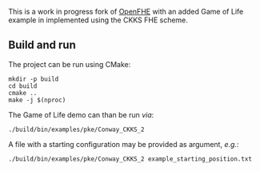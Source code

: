 This is a work in progress fork of [OpenFHE](https://github.com/openfheorg/openfhe-development) with an added Game of Life example in implemented using the CKKS FHE scheme. 

## Build and run

The project can be run using CMake: 

```
mkdir -p build
cd build
cmake ..
make -j $(nproc)
```

The Game of Life demo can than be run *via*:
```
./build/bin/examples/pke/Conway_CKKS_2
```

A file with a starting configuration may be provided as argument, *e.g.*:
```
./build/bin/examples/pke/Conway_CKKS_2 example_starting_position.txt
```
